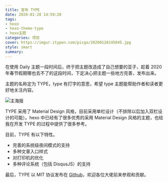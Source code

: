```yaml
---
title: 宣布 TYPE
date: 2020-01-28 14:59:20
tags: 
- hexo
- hexo-theme-type
- hexo主题
categories: 项目
cover: https://imgur.itypen.com/picgo/20200128145845.jpg
style: smart
summary:
---
```

在使用 Daily 主题一段时间后，终于把主题改造成了自己想要的亚子，趁着 2020 年春节假期哪也去不了的这段时间，下定决心把主题一些地方完善，发布出来。

主题的名称定为 TYPE，type 有打字的意思，希望 type 主题能帮助作者和读者更好地关注内容。

![主海报](https://imgur.itypen.com/picgo/20200128145845.jpg)

TYPE 采用了 Material Design 风格，目前采用单栏设计（不排除以后加入双栏设计的可能）。hexo 中已经有了很多优秀的采用 Material Design 风格的主题，也给我在开发 TYPE 的过程中提供了很多参考。

目前，TYPE 有以下特性。

- 完善的系统级夜间模式的支持
- 多种文章入口样式
- 对打印机的优化
- 多种评论系统（包括 DisqusJS）的支持

最后，TYPE 以 MIT 协议发布在 [Github](https://github.com/aiokr/hexo-theme-type)，欢迎各位大佬前来参观和贡献。
